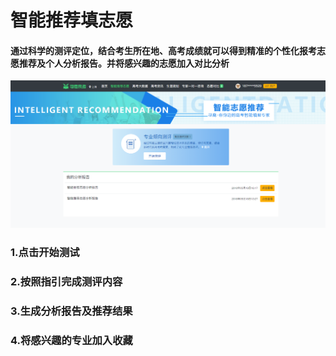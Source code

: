 # 智能推荐填志愿

#### 通过科学的测评定位，结合考生所在地、高考成绩就可以得到精准的个性化报考志愿推荐及个人分析报告。并将感兴趣的志愿加入对比分析

![](../.gitbook/assets/tim-jie-tu-20180530143046.png)

### 1.点击开始测试

### 2.按照指引完成测评内容

### 3.生成分析报告及推荐结果

### 4.将感兴趣的专业加入收藏

